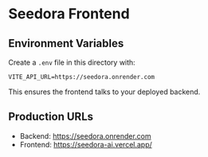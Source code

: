 # Seedora Frontend

## Environment Variables

Create a `.env` file in this directory with:

```
VITE_API_URL=https://seedora.onrender.com
```

This ensures the frontend talks to your deployed backend.

## Production URLs
- Backend: https://seedora.onrender.com
- Frontend: https://seedora-ai.vercel.app/
